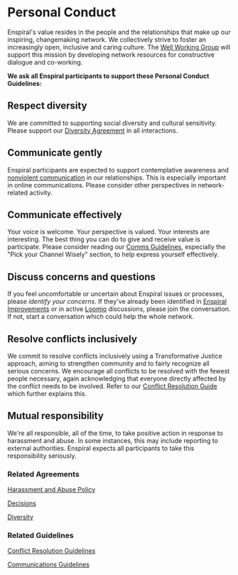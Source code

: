 # Personal Conduct

Enspiral's value resides in the people and the relationships that make up our inspiring, changemaking network. We collectively strive to foster an increasingly open, inclusive and caring culture. The [Well Working Group](https://github.com/enspiral/handbook/tree/d3234f4c1fe3afc87e5231beeb2d3926aee696d2/working-groups/well_working_group.md) will support this mission by developing network resources for constructive dialogue and co-working.

**We ask all Enspiral participants to support these Personal Conduct Guidelines:**

## Respect diversity

We are committed to supporting social diversity and cultural sensitivity. Please support our [Diversity Agreement](diversity.md) in all interactions.

## Communicate gently

Enspiral participants are expected to support contemplative awareness and [nonviolent communication](http://www.nonviolentcommunication.com/pdf_files/4part_nvc_process.pdf) in our relationships. This is especially important in online communications. Please consider other perspectives in network-related activity.

## Communicate effectively

Your voice is welcome. Your perspective is valued. Your interests are interesting. The best thing you can do to give and receive value is participate. Please consider reading our [Comms Guidelines](https://github.com/enspiral/handbook/tree/d3234f4c1fe3afc87e5231beeb2d3926aee696d2/guides/comms_guidelines.html), especially the "Pick your Channel Wisely" section, to help express yourself effectively.

## Discuss concerns and questions

If you feel uncomfortable or uncertain about Enspiral issues or processes, please _identify your concerns_. If they've already been identified in [Enspiral Improvements](../guides/improvements.md) or in active [Loomio](https://www.loomio.org/g/1xCPyY46/enspiral) discussions, please join the conversation. If not, start a conversation which could help the whole network.

## Resolve conflicts inclusively

We commit to resolve conflicts inclusively using a Transformative Justice approach, aiming to strengthen community and to fairly recognize all serious concerns. We encourage all conflicts to be resolved with the fewest people necessary, again acknowledging that everyone directly affected by the conflict needs to be involved. Refer to our [Conflict Resolution Guide](../guides/conflict-resolution.md) which further explains this.

## Mutual responsibility

We're all responsible, all of the time, to take positive action in response to harassment and abuse. In some instances, this may include reporting to external authorities. Enspiral expects all participants to take this responsibility seriously.

### Related Agreements

[Harassment and Abuse Policy](harassment_and_abuse.md)

[Decisions](decisions.md)

[Diversity](diversity.md)

### Related Guidelines

[Conflict Resolution Guidelines](../guides/conflict-resolution.md)

[Communications Guidelines](https://github.com/enspiral/handbook/tree/d3234f4c1fe3afc87e5231beeb2d3926aee696d2/guides/comms-guidelines.md)

